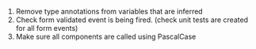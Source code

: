 1. Remove type annotations from variables that are inferred
2. Check form validated event is being fired. (check unit tests are created for all form events)
3. Make sure all components are called using PascalCase